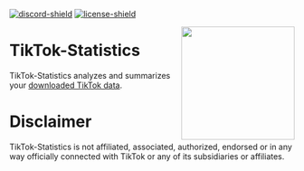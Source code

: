[discord-invite]: https://discord.gg/hAGAuuswWW
[license]: https://github.com/12LuA/TikTok-Statistics/blob/main/LICENSE
[discord-shield]: https://discord.com/api/guilds/1264255425193447434/widget.png
[license-shield]: https://img.shields.io/github/license/12LuA/TikTok-Statistics?label=License

[![discord-shield][]][discord-invite]
[![license-shield][]][license]

<img align="right" src="https://raw.githubusercontent.com/discordlookup/discordlookup/main/.github/images/discordlookup-logo.png" height="200" width="200">

# TikTok-Statistics
TikTok-Statistics analyzes and summarizes your [downloaded TikTok data](https://support.tiktok.com/en/account-and-privacy/personalized-ads-and-data/requesting-your-data).


# Disclaimer
TikTok-Statistics is not affiliated, associated, authorized, endorsed or in any way officially connected with TikTok or any of its subsidiaries or affiliates.
